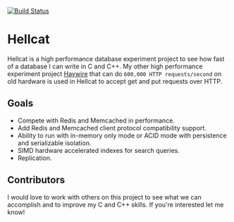 [![Build Status](https://travis-ci.org/kellabyte/hellcat.png?branch=master)](https://travis-ci.org/hellcat/Haywire)

Hellcat
=======
Hellcat is a high performance database experiment project to see how fast of a database I can write in C and C++. My other high performance experiment project [Haywire](https://github.com/kellabyte/Haywire) that can do `600,000 HTTP requests/second` on old hardware is used in Hellcat to accept get and put requests over HTTP. 

## Goals

- Compete with Redis and Memcached in performance.
- Add Redis and Memcached client protocol compatibility support.
- Ability to run with in-memory only mode or ACID mode with persistence and serializable isolation.
- SIMD hardware accelerated indexes for search queries.
- Replication.

## Contributors
I would love to work with others on this project to see what we can accomplish and to improve my C and C++ skills. If you're interested let me know!

